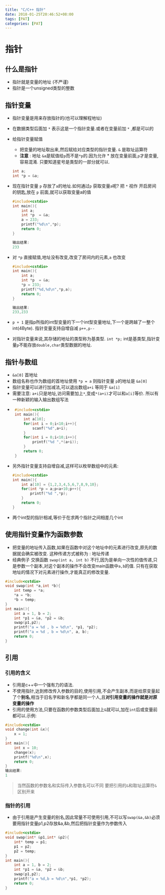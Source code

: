 ```yaml
---
title: "C/C++ 指针"
date: 2018-01-25T20:46:52+08:00  
tags: [PAT]  
categories: [PAT]  
---
```


# 指针

## 什么是指针

-  指针就是变量的地址 (不严谨)
-  指针是一个unsigned类型的整数

## 指针变量

-  指针变量是用来存放指针的(也可以理解程地址)
- 在数据类型后面加 `*` 表示这是一个指针变量.或者在变量前加 `*` ,都是可以的

- 给指针变量赋值
    - 把变量的地址取出来,然后赋给对应类型的指针变量. `&` 是取址运算符
    - **注意** : 地址 `&a`是赋值给`p`而不是`*p`的.因为允许 * 放在变量前面,`p`才是变量,容易混淆.  只要知道星号是类型的一部分就可以.
    ```c++
    int a;
    int *p = &a;
    ```
- 现在指针变量 `p` 存放了`a`的地址.如何通过`p` 获取变量`a`呢?  把 `*` 视作 开启房间的钥匙,放在 `p` 前面,就可以获取变量a的值
    ```c++
    #include<cstdio>
    int main(){
        int a;
        int *p  = &a;
        a = 233;
        printf("%d\n",*p);
        return 0;
    }

    输出结果:
    233
    ```
- 对 `*p` 直接赋值,地址没有改变,改变了房间内的元素,`a` 也改变
    ```c++
    #include<cstdio>
    int main(){
        int a;
        int *p  = &a;
        *p = 233;
        printf("%d,%d\n",*p,a);
        return 0;
    }

    输出结果:
    233,233
    ```
- `p + 1` 是指p所指的int型变量的下一个int型变量地址,下一个是跨越了一整个int(4Byte).  指针变量支持自增自减 `p++,p--`
- 对指针变量来说,其存储的地址的类型称为基类型. `int *p;` int是基类型,指针变量`p`不能存放`double,char`类型数据的地址.

## 指针与数组

- `&a[0]`  首地址
- 数组名称也作为数组的首地址使用 `*p = a` 则指针变量 `p`的地址是 `&a[0]`
-  指针变量可以进行加减法,可以退出数组`a+i` 等同于 `&a[i]`
-  需要注意: `a+i`只是地址,访问需要加上`*`,变成`*(a+i)`才可以和`a[i]`等价. 所以有一种新颖的输入输出数组写法
-  ```c++
    #include<cstdio>
    int main(){
        int a[10];
        for(int i = 0;i<10;i++){
    	    scanf("%d",a+i);
	    }
	    for(int i = 0;i<10;i++){
		    printf("%d ",*(a+i));
	    }
	    return 0;
    }
    ```
- 另外指针变量支持自增自减,这样可以枚举数组中的元素:
    ```c++
    #include<cstdio>
    int main(){
        int a[10] = {1,2,3,4,5,6,7,8,9,10};
        for(int *p = a;p<a+10;p++){
    	    printf("%d ",*p);
	    }
	    return 0;
    }
    ```
- 两个int型的指针相减,等价于在求两个指针之间相差几个int

## 使用指针变量作为函数参数

- 把变量的地址传入函数,如果在函数中对这个地址中的元素进行改变,原先的数据就会确实被改变. 这种传递方式被称为 : 地址传递
- 经典例子 交换函数 `swap(int a, int b)` 不行,因为是单向一次性的值传递,只是参数一个副本,对这个副本的操作不会改变main函数中`a,b`的值. 只有在获取地址的情况下对元素进行操作,才能真正的修改变量.

```c++
#include<cstdio>
void swap(int *a,int *b){
	int temp = *a;
	*a = *b;
	*b = temp;
}
int main(){
    int a = 1, b = 2;
    int *p1 = &a, *p2 = &b;
    swap(p1,p2);
    printf("a = %d , b = %d\n", *p1, *p2);
    printf("a = %d , b = %d\n", a, b);
    return 0;
}
```

## 引用

### 引用的含义

- 引用是c++中一个强有力的语法.
- 不使用指针,达到修改传入参数的目的,使用引用,不会产生副本,而是给原变量起了个**别名**,相当于旧名字和新名字都是同一个人,且**对引用变量的操作就是对原变量的操作**
- 引用的使用方法,只要在函数的参数类型后面加上`&`就可以,加在`int`后或变量前都可以.示例:
```c++
#include<cstdio>
void change(int &x){
	x = 1;
}
int main(){
	int x = 10;
	change(x);
	printf("%d\n",x);
	return 0;
}
输出结果:
1
```
> 当然函数的参数名和实际传入参数名可以不同
> 要把引用的`&`和取址运算符`&`区别开来

### 指针的引用
- 由于引用是产生变量的别名,因此常量不可使用引用,不可以写`swap(&a,&b)`必须要用指针变量p1,p2存放&a,&b,然后把指针变量作为参数传入
```c++
#include<cstdio>
void swap(int* &p1,int* &p2){
	int* temp = p1;
	p1 = p2;
	p2 = temp;
}
int main(){
	int a = 1, b = 2;
	int *p1 = &a, *p2 = &b;
	swap(p1,p2);
	printf("a = %d,b = %d\n",*p1, *p2);
	return 0;
}
```
